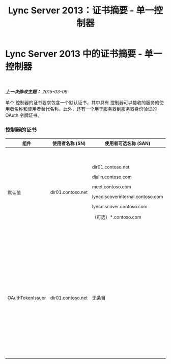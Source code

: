 ﻿---
title: Lync Server 2013：证书摘要 - 单一控制器
TOCTitle: 证书摘要 - 单一控制器
ms:assetid: 1b769a76-cbf3-46e9-a955-f6cde5faff93
ms:mtpsurl: https://technet.microsoft.com/zh-cn/library/JJ204720(v=OCS.15)
ms:contentKeyID: 49312158
ms.date: 05/19/2016
mtps_version: v=OCS.15
ms.translationtype: HT
---

# Lync Server 2013 中的证书摘要 - 单一控制器

 

_**上一次修改主题：** 2015-03-09_

单个 控制器的证书要求包含一个默认证书，其中具有 控制器可以接收的服务的使用者名称和使用者替代名称。此外，还有一个用于服务器到服务器身份验证的 OAuth 令牌证书。

### 控制器的证书

<table>
<colgroup>
<col style="width: 25%" />
<col style="width: 25%" />
<col style="width: 25%" />
<col style="width: 25%" />
</colgroup>
<thead>
<tr class="header">
<th>组件</th>
<th>使用者名称 (SN)</th>
<th>使用者可选名称 (SAN)</th>
<th>备注</th>
</tr>
</thead>
<tbody>
<tr class="odd">
<td><p>默认值</p></td>
<td><p>dir01.contoso.net</p></td>
<td><p>dir01.contoso.net</p>
<p>dialin.contoso.com</p>
<p>meet.contoso.com</p>
<p>lyncdiscoverinternal.contoso.com</p>
<p>lyncdiscover.contoso.com</p>
<p>（可选）*.contoso.com</p></td>
<td><p>可从在内部管理的证书颁发机构或从公共 CA 请求控制器证书。</p>
<p>控制器会响应来自外围的反向代理或来自 边缘服务器的请求。内部客户端不会使用 控制器。</p>
<p>或者，简单 URL 的通配符条目</p></td>
</tr>
<tr class="even">
<td><p>OAuthTokenIssuer</p></td>
<td><p>dir01.contoso.net</p></td>
<td><p>无条目</p></td>
<td><div class="alert">
<table>
<thead>
<tr class="header">
<th><img src="images/Gg398794.important(OCS.15).gif" title="important" alt="important" />重要提示：</th>
</tr>
</thead>
<tbody>
<tr class="odd">
<td>请注意，最小密钥长度为 1024，但您可能收到一条警告，告知建议的最小密钥长度为 2048 位。</td>
</tr>
</tbody>
</table>

</div>
<p>OAuthTokenIssuer 证书是单用途证书，用于在大型环境中对服务器进行身份验证，并且可从内部 CA 或公共 CA 请求。此证书是必需的。</p>
<p></p></td>
</tr>
</tbody>
</table>


